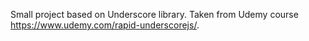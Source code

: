 Small project based on Underscore library. Taken from Udemy course https://www.udemy.com/rapid-underscorejs/.